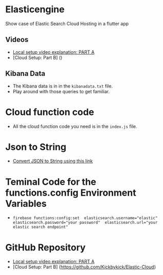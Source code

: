 # Elasticengine

Show case of Elastic Search Cloud Hosting in a flutter app

## Videos

- [Local setup video explanation: PART A](https://youtu.be/DVfj_z17O2s)
- [Cloud Setup: Part B] ()

## Kibana Data
- The Kibana data is in in the `kibanadata.txt` file.
- Play around with those queries to get familiar.

# Cloud function code
- All the cloud function code you need is in the `index.js` file.

# Json to String
- [Convert JSON to String using this link](https://tools.knowledgewalls.com/jsontostring)

# Teminal Code for the functions.config Environment Variables
- `firebase functions:config:set 
elasticsearch.username="elastic" 
elasticsearch.password="your password" 
elasticsearch.url="your elastic search endpoint"`

# GitHub Repository
- [Local setup video explanation: PART A](https://github.com/Kickbykick/ElasticSearchLocalHosting)
- [Cloud Setup: Part B] (https://github.com/Kickbykick/Elastic-Cloud)